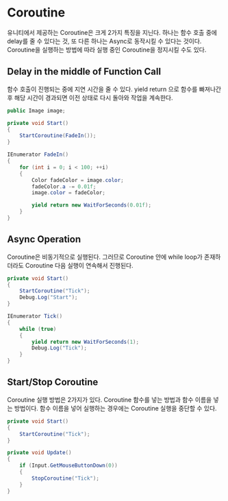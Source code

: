 # Coroutine

유니티에서 제공하는 Coroutine은 크게 2가지 특징을 지닌다. 하나는 함수 호출 중에 delay를 줄 수 있다는 것, 또 다른 하나는 Async로 동작시킬 수 있다는 것이다. Coroutine을 실행하는 방법에 따라 실행 중인 Coroutine을 정지시킬 수도 있다.

## Delay in the middle of Function Call

함수 호출이 진행되는 중에 지연 시간을 줄 수 있다. yield return 으로 함수를 빠져나간 후 해당 시간이 경과되면 이전 상태로 다시 돌아와 작업을 계속한다.

```cs
public Image image;

private void Start()
{
    StartCoroutine(FadeIn());
}

IEnumerator FadeIn()
{
    for (int i = 0; i < 100; ++i)
    {
        Color fadeColor = image.color;
        fadeColor.a -= 0.01f;
        image.color = fadeColor;

        yield return new WaitForSeconds(0.01f);
    }
}
```

## Async Operation

Coroutine은 비동기적으로 실행된다. 그러므로 Coroutine 안에 while loop가 존재하더라도 Coroutine 다음 실행이 연속해서 진행된다.

```cs
private void Start()
{
    StartCoroutine("Tick");
    Debug.Log("Start");
}

IEnumerator Tick()
{
    while (true)
    {
        yield return new WaitForSeconds(1);
        Debug.Log("Tick");
    }
}
```

## Start/Stop Coroutine

Coroutine 실행 방법은 2가지가 있다. Coroutine 함수를 넣는 방법과 함수 이름을 넣는 방법이다. 함수 이름을 넣어 실행하는 경우에는 Coroutine 실행을 중단할 수 있다.

```cs
private void Start()
{
    StartCoroutine("Tick");
}

private void Update()
{
    if (Input.GetMouseButtonDown(0))
    {
        StopCoroutine("Tick");
    }
}
```
